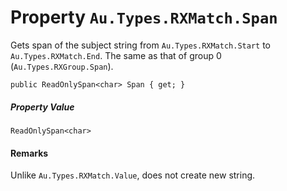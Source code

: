 # Property `Au.Types.RXMatch.Span`

Gets span of the subject string from `Au.Types.RXMatch.Start` to `Au.Types.RXMatch.End`. The same as that of group 0 (`Au.Types.RXGroup.Span`).

```
public ReadOnlySpan<char> Span { get; }
```

##### Property Value

`ReadOnlySpan<char>`

#### Remarks

Unlike `Au.Types.RXMatch.Value`, does not create new string.